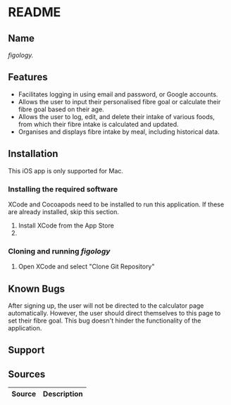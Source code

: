 # README

## Name
_figology._

## Features
- Facilitates logging in using email and password, or Google accounts.
- Allows the user to input their personalised fibre goal or calculate their fibre goal based on their age.
- Allows the user to log, edit, and delete their intake of various foods, from which their fibre intake is calculated and updated. 
- Organises and displays fibre intake by meal, including historical data. 

## Installation
This iOS app is only supported for Mac. 

### Installing the required software 
XCode and Cocoapods need to be installed to run this application. If these are already installed, skip this section. 
1. Install XCode from the App Store
2. 

### Cloning and running _figology_
1. Open XCode and select "Clone Git Repository"

## Known Bugs
After signing up, the user will not be directed to the calculator page automatically. However, the user should direct themselves to this page to set their fibre goal. This bug doesn't hinder the functionality of the application. 

## Support

## Sources 
|Source |Description |
|--     |--          |
